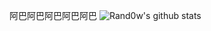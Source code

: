 阿巴阿巴阿巴阿巴阿巴
![Rand0w's github stats](https://github-readme-stats.vercel.app/api?username=randowlh&show_icons=true&theme=tokyonight&count_private=true)
<!--
**Randowlh/randowlh** is a ✨ _special_ ✨ repository because its `README.md` (this file) appears on your GitHub profile.

Here are some ideas to get you started:

- 🔭 I’m currently working on ...
- 🌱 I’m currently learning ...
- 👯 I’m looking to collaborate on ...
- 🤔 I’m looking for help with ...
- 💬 Ask me about ...
- 📫 How to reach me: ...
- 😄 Pronouns: ...
- ⚡ Fun fact: ...
-->

